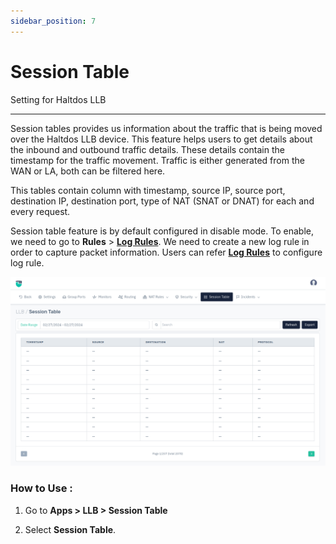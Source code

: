```yaml
---
sidebar_position: 7
---
```



# Session Table

Setting for Haltdos LLB

---

Session tables provides us information about the traffic that is being moved over the Haltdos LLB device. This feature helps users to get details about the inbound and outbound traffic details. These details contain the timestamp for the traffic movement. Traffic is either generated from the WAN or LA, both can be filtered here.

This tables contain column with timestamp, source IP, source port, destination IP, destination port, type of NAT (SNAT or DNAT) for each and every request.

Session table feature is by default configured in disable mode. To enable, we need to go to **Rules** > [**Log Rules**](/cloud/waf/listener/profiles/rules/log_rules). We need to create a new log rule in order to capture packet information. Users can refer [**Log Rules**](/cloud/waf/listener/profiles/rules/log_rules) to configure log rule.

![llbsettings](/img/llb/v8/llb_session_table.png)

### **How to Use :**

1. Go to **Apps > LLB > Session Table**

2. Select **Session Table**.


